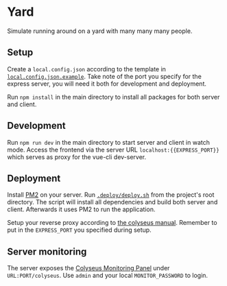 # Yard

Simulate running around on a yard with many many many people.

## Setup

Create a `local.config.json` according to the template in [`local.config.json.example`](local.config.json.example).
Take note of the port you specify for the express server, you will need it both for development and deployment.

Run `npm install` in the main directory to install all packages for both server and client.

## Development

Run `npm run dev` in the main directory to start server and client in watch mode.
Access the frontend via the server URL `localhost:{{EXPRESS_PORT}}` which serves as proxy for the vue-cli dev-server.

## Deployment

Install [PM2](https://pm2.keymetrics.io/) on your server.
Run [`.deploy/deploy.sh`](.deploy/deploy.sh) from the project's root directory.
The script will install all dependencies and build both server and client.
Afterwards it uses PM2 to run the application.

Setup your reverse proxy according to [the colyseus manual](https://docs.colyseus.io/deployment/#nginx-recommended).
Remember to put in the `EXPRESS_PORT` you specified during setup.

## Server monitoring

The server exposes the [Colyseus Monitoring Panel](https://docs.colyseus.io/tools/monitor/) under `URL:PORT/colyseus`.
Use `admin` and your local `MONITOR_PASSWORD` to login.
